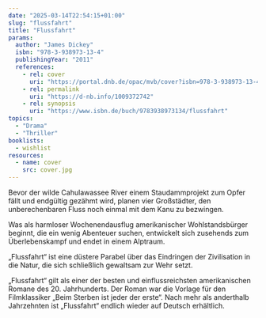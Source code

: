 ```yaml
---
date: "2025-03-14T22:54:15+01:00"
slug: "flussfahrt"
title: "Flussfahrt"
params:
  author: "James Dickey"
  isbn: "978-3-938973-13-4"
  publishingYear: "2011"
  references:
    - rel: cover
      uri: "https://portal.dnb.de/opac/mvb/cover?isbn=978-3-938973-13-4"
    - rel: permalink
      uri: "https://d-nb.info/1009372742"
    - rel: synopsis
      uri: "https://www.isbn.de/buch/9783938973134/flussfahrt"
topics:
  - "Drama"
  - "Thriller"
booklists:
  - wishlist
resources:
  - name: cover
    src: cover.jpg
---
```


Bevor der wilde Cahulawassee River einem Staudammprojekt zum Opfer fällt und 
endgültig gezähmt wird, planen vier Großstädter, den unberechenbaren Fluss noch 
einmal mit dem Kanu zu bezwingen.

Was als harmloser Wochenendausflug amerikanischer Wohlstandsbürger beginnt, die 
ein wenig Abenteuer suchen, entwickelt sich zusehends zum Überlebenskampf und 
endet in einem Alptraum.

„Flussfahrt“ ist eine düstere Parabel über das Eindringen der Zivilisation in 
die Natur, die sich schließlich gewaltsam zur Wehr setzt.

„Flussfahrt“ gilt als einer der besten und einflussreichsten amerikanischen 
Romane des 20. Jahrhunderts. Der Roman war die Vorlage für den Filmklassiker
„Beim Sterben ist jeder der erste“. Nach mehr als anderthalb Jahrzehnten ist 
„Flussfahrt“ endlich wieder auf Deutsch erhältlich.

